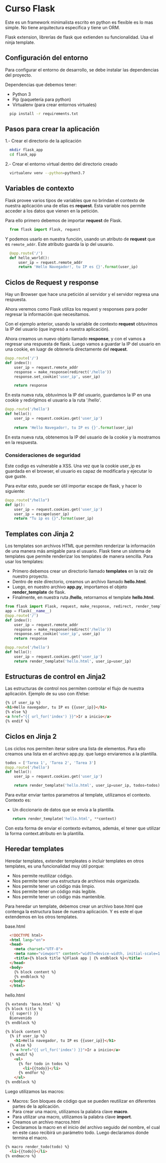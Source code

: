 # Curso Flask

Este es un framework minimalista escrito en python es flexible es lo mas simple.
No tiene arquitectura especifica y tiene un ORM.

Flask extension, librerías de flask que extienden su funcionalidad.
Usa el ninja template.


## Configuración del entorno

Para configurar el entorno de desarrollo, se debe instalar las dependencias del proyecto.

Dependencias que debemos tener:

- Python 3
- Pip (paquetería para python)
- Virtualenv (para crear entornos virtuales)

```bash
  pip install -r requirements.txt
```

## Pasos para crear la aplicación

1.- Crear el directorio de la aplicación

```bash
  mkdir flask_app
  cd flask_app
```

2.- Crear el entorno virtual dentro del directorio creado

```bash
  virtualenv venv --python=python3.7
```

## Variables de contexto

Flask provee varios tipos de variables que no brindan el contexto de nuestra aplicación una de ellas es **request**.
Esta variable nos permite acceder a los datos que vienen en la petición.

Para ello primero debemos de importar **request** de Flask.

```python
  from flask import Flask, request
```
Y podemos usarlo en nuestra función, usando un atributo de **request** que es `remote_addr`. Este atributo guarda la ip del usuario.
  
```python
  @app.route('/')
  def hello_world():
      user_ip = request.remote_addr
      return 'Hello Navegador!, tu IP es {}'.format(user_ip)
```


## Ciclos de Request y response

Hay un Browser que hace una petición al servidor y el servidor regresa una respuesta.

Ahora veremos como Flask utiliza los request y responses para poder regresar la información que necesitamos.

Con el ejemplo anterior, usando la variable de contexto **request** obtuvimos la IP del usuario (que ingresó a nuestra aplicación).

Ahora creamos un nuevo objeto llamado **response**, y con el vamos a regresar una respuesta de flask. Luego vamos a guardar la IP del usuario en una cookie, en luagr de obtenerla directamente del **request**.

```python
@app.route('/')
def index():
    user_ip = request.remote_addr
    response = make_response(redirect('/hello'))
    response.set_cookie('user_ip', user_ip)

    return response
```

En esta nueva ruta, obtuvimos la IP del usuario, guardamos la IP en una cookie y redirigimos el usuario a la ruta '/hello'.

```python
@app.route('/hello')
def hello():    
    user_ip = request.cookies.get('user_ip')
    
    return 'Hello Navegador!, tu IP es {}'.format(user_ip)
```

En esta nueva ruta, obtenemos la IP del usuario de la cookie y la mostramos en la respuesta.

### Consideraciones de seguridad
Este codigo es vulnerable a XSS. Una vez que la cookie user_ip es guardada en el browser, el usuario es capaz de modificarla y ejecutar lo que guste.

Para evitar esto, puede ser útil importar escape de flask, y hacer lo siguiente:

```python
@app.route("/hello")
def ip():
	user_ip = request.cookies.get('user_ip')
	user_ip = escape(user_ip)
	return "Tu ip es {}".format(user_ip)
```

## Templates con Jinja 2

Los templates son archivos HTML que permiten renderizar la información de una manera más amigable para el usuario.
Flask tiene un sistema de templates que permite renderizar los templates de manera sencilla.
Para usar los templates:

- Primero debemos crear un directorio llamado **templates** en la raíz de nuestro proyecto.
- Dentro de este directorio, creamos un archivo llamado **hello.html**.
- Luego, en nuestro archivo **app.py**, importamos el objeto **render_template** de flask.
- Finalmente, en nuestra ruta **/hello**, retornamos el template **hello.html**.

```python
from flask import Flask, request, make_response, redirect, render_template
app = Flask(__name__)
@app.route('/')
def index():
    user_ip = request.remote_addr
    response = make_response(redirect('/hello'))
    response.set_cookie('user_ip', user_ip)
    return response

@app.route('/hello')
def hello():
    user_ip = request.cookies.get('user_ip')
    return render_template('hello.html', user_ip=user_ip)
```

## Estructuras de control en Jinja2

Las estructuras de control nos permiten controlar el flujo de nuestra aplicación.
Ejemplo de su uso con if/else:

```html
{% if user_ip %}
<h1>Hello navegador, tu IP es {{user_ip}}</h1>
{% else %}
<a href="{{ url_for('index') }}">Ir a inicio</a>
{% endif %}
```

## Ciclos en Jinja 2
Los ciclos nos permiten iterar sobre una lista de elementos.
Para ello creamos una lista en el archivo app.py. que luego enviaremos a la plantilla.

```python
todos = ['Tarea 1', 'Tarea 2', 'Tarea 3']
@app.route('/hello')
def hello():
    user_ip = request.cookies.get('user_ip')

    return render_template('hello.html', user_ip=user_ip, todos=todos)
```

Para evitar enviar tantos parametros al template, utilizamos el contexto.
Contexto es:
- Un diccionario de datos que se envía a la plantilla.
  
  ```python
  return render_template('hello.html', **context)
  ```

Con esta forma de enviar el contexto evitamos, además, el tener que utilizar la forma context.atributo en la plantilla.

## Heredar templates

Heredar templates, extender templeates o incluir templates en otros templates, es una funcionalidad muy útil porque:
- Nos permite reutilizar código.
- Nos permite tener una estructura de archivos más organizada.
- Nos permite tener un código más limpio.
- Nos permite tener un código más legible.
- Nos permite tener un código más mantenible.

Para heredar un template, debemos crear un archivo base.html que contenga la estructura base de nuestra aplicación. Y es este el que extendemos en los otros templates.

base.html
```html
  <!DOCTYPE html>
  <html lang="en">
  <head>
    <meta charset="UTF-8">
    <meta name="viewport" content="width=device-width, initial-scale=1.0">
    <title>{% block title %}Flask app | {% endblock %}</title>
  </head>
  <body>
    {% block content %}
    {% endblock %}
  </body>
  </html>
```

hello.html
```html
{% extends 'base.html' %}
{% block title %}
  {{ super() }}
  Bienvenido 
{% endblock %}

{% block content %}
  {% if user_ip %}
    <h1>Hello navegador, tu IP es {{user_ip}}</h1>
  {% else %}
    <a href="{{ url_for('index') }}">Ir a inicio</a>
  {% endif %}
    <ul>
      {% for todo in todos %}
        <li>{{todo}}</li>
      {% endfor %}
    </ul>
{% endblock %}
```
Luego utilizamos las macros:
- Macros: Son bloques de código que se pueden reutilizar en diferentes partes de la aplicación.
- Para crear una macro, utilizamos la palabra clave **macro**.
- Para utilizar una macro, utilizamos la palabra clave **import**.
- Creamos un archivo macros.html
- Declaramos la macro en el inicio del archivo seguido del nombre, el cual en este caso recibirá un parámetro todo. Luego declaramos donde termina el macro.

```html
{% macro render_todo(todo) %}
  <li>{{todo}}</li>
{% endmacro %}
```